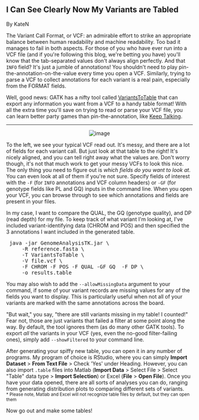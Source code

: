 ## I Can See Clearly Now My Variants are Tabled

By KateN

<p>The Variant Call Format, or VCF: an admirable effort to strike an appropriate balance between human readability and machine readability. Too bad it manages to fail in both aspects. For those of you who have ever run into a VCF file (and if you're following this blog, we're betting you have) you'll know that the tab-separated values don't always align perfectly. And that <code class="code codeInline" spellcheck="false">INFO</code> field? It's just a jumble of annotations! You shouldn't need to play pin-the-annotation-on-the-value every time you open a VCF. Similarly, trying to parse a VCF to collect annotations for each variant is a real pain, especially from the FORMAT fields.</p>

<p>Well, good news: GATK has a nifty tool called <a rel="nofollow" href="https://www.broadinstitute.org/gatk/guide/tooldocs/org_broadinstitute_gatk_tools_walkers_variantutils_VariantsToTable.php">VariantsToTable</a> that can export any information you want from a VCF to a handy table format! With all the extra time you'll save on trying to read or parse your VCF file, you can learn better party games than pin-the-annotation, like <a rel="nofollow" href="http://www.keeptalkinggame.com/">Keep Talking</a>.</p>

<hr></hr><p></p><div style="text-align: center;"><img src="https://us.v-cdn.net/5019796/uploads/FileUpload/2b/84b1b759dafa5b251af9e61716f0c0.jpg" alt="image" class="embedImage-img importedEmbed-img"></img></div>

<p>To the left, we see your typical VCF read out. It's messy, and there are a lot of fields for each variant call. But just look at that table to the right! It's nicely aligned, and you can tell right away what the values are. Don't worry though, it's not that much work to get your messy VCFs to look this nice. The only thing you need to figure out is <em>which fields do you want to look at</em>. You can even look at all of them if you're not sure. Specify fields of interest with the <code class="code codeInline" spellcheck="false">-F</code> (for <code class="code codeInline" spellcheck="false">INFO</code> annotations and VCF column headers) or <code class="code codeInline" spellcheck="false">-GF</code> (for genotype fields like PL and GQ) inputs in the command line. When you open your VCF, you can browse through to see which annotations and fields are present in your files.</p>

<p>In my case, I want to compare the QUAL, the GQ (genotype quality), and DP (read depth) for my file. To keep track of what variant I'm looking at, I've included variant-identifying data (CHROM and POS) and then specified the 3 annotations I want included in the generated table.</p>

<pre class="code codeBlock" spellcheck="false"> java -jar GenomeAnalysisTK.jar \
     -R reference.fasta \
     -T VariantsToTable \
     -V file.vcf \
     -F CHROM -F POS -F QUAL -GF GQ  -F DP \
     -o results.table
</pre>

<p>You may also wish to add the <code class="code codeInline" spellcheck="false">--allowMissingData</code> argument to your command, if some of your variant records are missing values for any of the fields you want to display. This is particularly useful when not all of your variants are marked with the same annotations across the board.</p>

<p>"But wait," you say, "there are still variants missing in my table! I counted!" Fear not, those are just variants that failed a filter at some point along the way. By default, the tool ignores them (as do many other GATK tools). To export <em>all</em> the variants in your VCF (yes, even the no-good filter-failing ones), simply add <code class="code codeInline" spellcheck="false">--showFiltered</code> to your command line.</p>

<p>After generating your spiffy new table, you can open it in any number of programs. My program of choice is RStudio, where you can simply <strong>Import Dataset</strong> &gt; <strong>From Text File</strong> &gt; Check 'Yes' under Heading. However, you can also import <code class="code codeInline" spellcheck="false">.table</code> files into Matlab (<strong>Import Data</strong> &gt; Select File &gt; Select "Table" data type &gt; <strong>Import Selection</strong>) or Excel (<strong>File</strong> &gt; <strong>Open File</strong>). Once you have your data opened, there are all sorts of analyses you can do, ranging from generating distribution plots to comparing different sets of variants.<br><sub>* Please note, Matlab and Excel will not recognize table files by default, but they can open them</sub></p>

<p>Now go out and make some tables!</p>
